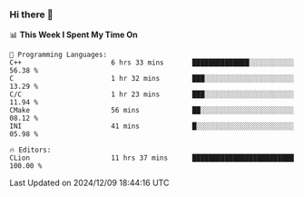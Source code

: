 ### Hi there 👋

<!--
**asdf12303116/asdf12303116** is a ✨ _special_ ✨ repository because its `README.md` (this file) appears on your GitHub profile.

Here are some ideas to get you started:

- 🔭 I’m currently working on ...
- 🌱 I’m currently learning ...
- 👯 I’m looking to collaborate on ...
- 🤔 I’m looking for help with ...
- 💬 Ask me about ...
- 📫 How to reach me: ...
- 😄 Pronouns: ...
- ⚡ Fun fact: ...
-->

<!--START_SECTION:waka-->
📊 **This Week I Spent My Time On** 

```text
💬 Programming Languages: 
C++                      6 hrs 33 mins       ██████████████░░░░░░░░░░░   56.38 % 
C                        1 hr 32 mins        ███░░░░░░░░░░░░░░░░░░░░░░   13.29 % 
C/C                      1 hr 23 mins        ███░░░░░░░░░░░░░░░░░░░░░░   11.94 % 
CMake                    56 mins             ██░░░░░░░░░░░░░░░░░░░░░░░   08.12 % 
INI                      41 mins             █░░░░░░░░░░░░░░░░░░░░░░░░   05.98 % 

🔥 Editors: 
CLion                    11 hrs 37 mins      █████████████████████████   100.00 % 
```


 Last Updated on 2024/12/09 18:44:16 UTC
<!--END_SECTION:waka-->
